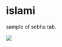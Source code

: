 # islami

sample of sebha tab.

![](https://github.com/ali-fadlallah/IslamiApp/blob/e8a96f190bb70d38ad91aea2abc2c2d06b25c952/screen_record.gif)
